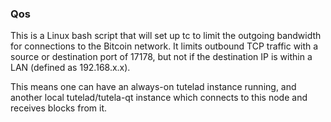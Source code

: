 ### Qos ###

This is a Linux bash script that will set up tc to limit the outgoing bandwidth for connections to the Bitcoin network. It limits outbound TCP traffic with a source or destination port of 17178, but not if the destination IP is within a LAN (defined as 192.168.x.x).

This means one can have an always-on tutelad instance running, and another local tutelad/tutela-qt instance which connects to this node and receives blocks from it.
